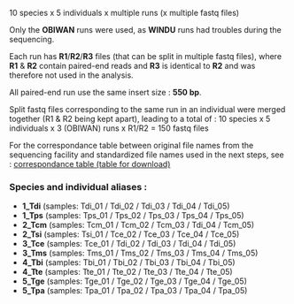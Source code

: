 
10 species x 5 individuals x multiple runs (x multiple fastq files)

Only the **OBIWAN** runs were used, as **WINDU** runs had troubles during the sequencing. 

Each run has **R1**/**R2**/**R3** files (that can be split in multiple fastq files), where **R1** & **R2** contain paired-end reads and **R3** is identical to **R2** and was therefore not used in the analysis.

All paired-end run use the same insert size : **550 bp**.

Split fastq files corresponding to the same run in an individual were merged together (R1 & R2 being kept apart), leading to a total of :
10 species x 5 individuals x 3 (OBIWAN) runs x R1/R2 =  150 fastq files

For the correspondance table between original file names from the sequencing facility and standardized file names used in the next steps, see :
[correspondance table (table for download)](./resequencing_samples)


### Species and individual aliases :

* **1_Tdi**   (samples: Tdi_01 / Tdi_02 / Tdi_03 / Tdi_04 / Tdi_05)
* **1_Tps**   (samples: Tps_01 / Tps_02 / Tps_03 / Tps_04 / Tps_05)
* **2_Tcm**   (samples: Tcm_01 / Tcm_02 / Tcm_03 / Tdi_04 / Tcm_05)
* **2_Tsi**   (samples: Tsi_01 / Tce_02 / Tce_03 / Tce_04 / Tce_05)
* **3_Tce**   (samples: Tce_01 / Tdi_02 / Tdi_03 / Tdi_04 / Tdi_05)
* **3_Tms**   (samples: Tms_01 / Tms_02 / Tms_03 / Tms_04 / Tms_05)
* **4_Tbi**   (samples: Tbi_01 / Tbi_02 / Tbi_03 / Tbi_04 / Tbi_05)
* **4_Tte**   (samples: Tte_01 / Tte_02 / Tte_03 / Tte_04 / Tte_05)
* **5_Tge**   (samples: Tge_01 / Tge_02 / Tge_03 / Tge_04 / Tge_05)
* **5_Tpa**   (samples: Tpa_01 / Tpa_02 / Tpa_03 / Tpa_04 / Tpa_05)

